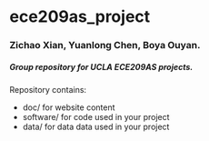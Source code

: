 # ece209as_project
### Zichao Xian, Yuanlong Chen, Boya Ouyan.  
##### Group repository for UCLA ECE209AS projects.

Repository contains:

* doc/ for website content
* software/ for code used in your project
* data/ for data data used in your project

